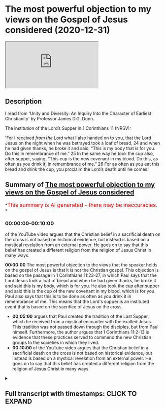 # The most powerful objection to my views on the Gospel of Jesus considered (2020-12-31)

<iframe loading='lazy' allow='autoplay' src='https://www.youtube.com/embed/lNeVDnS7eoQ'></iframe>

## Description

I read from 'Unity and Diversity: An Inquiry Into the Character of Earliest Christianity' by Professor James D.G. Dunn.

The institution of the Lord’s Supper in 1 Corinthians 11 (NRSV):

'For I received *from the Lord* what I also handed on to you, that the Lord Jesus on the night when he was betrayed took a loaf of bread, 24 and when he had given thanks, he broke it and said, “This is my body that is for you. Do this in remembrance of me.” 25 In the same way he took the cup also, after supper, saying, “This cup is the new covenant in my blood. Do this, as often as you drink it, in remembrance of me.” 26 For as often as you eat this bread and drink the cup, you proclaim the Lord’s death until he comes.'

## Summary of [The most powerful objection to my views on the Gospel of Jesus considered](https://www.youtube.com/watch?v=lNeVDnS7eoQ)

\*<span style="color:red; font-size:125%">This summary is AI generated - there may be inaccuracies</span>. \*

### <a onclick="modifyYTiframeseektime('0')">00:00:00-00:10:00</a>

of the YouTube video argues that the Christian belief in a sacrificial death on the cross is not based on historical evidence, but instead is based on a mystical revelation from an external power. He goes on to say that this belief has created a different religion from the religion of Jesus Christ in many ways.

**<a onclick="modifyYTiframeseektime('0')">00:00:00</a>** The most powerful objection to the views that the speaker holds on the gospel of Jesus is that it is not the Christian gospel. This objection is based on the passage in 1 Corinthians 11:23-27, in which Paul says that the Lord Jesus took a loaf of bread and when he had given thanks, he broke it and said this is my body, which is for you. He also took the cup after supper and said this is the cup of the new covenant in my blood, which is for you. Paul also says that this is to be done as often as you drink it in remembrance of me. This means that the Lord's supper is an instituted event that is based on the sacrifice of Jesus on the cross.

*   **<a onclick="modifyYTiframeseektime('300')">00:05:00</a>** argues that Paul created the tradition of the Last Supper, which he received from a mystical encounter with the exalted Jesus. This tradition was not passed down through the disciples, but from Paul himself. Furthermore, the author argues that 1 Corinthians 11:2-13 is evidence that these practices served to commend the new Christian groups to the societies in which they lived.
*   **<a onclick="modifyYTiframeseektime('600')">00:10:00</a>** of the YouTube video argues that the Christian belief in a sacrificial death on the cross is not based on historical evidence, but instead is based on a mystical revelation from an external power. He goes on to say that this belief has created a different religion from the religion of Jesus Christ in many ways.

<details><summary><h2>Full transcript with timestamps: CLICK TO EXPAND</h2></summary>

<a onclick="modifyYTiframeseektime('1')">0:00:01</a> hello and in this uh episode\ <a onclick="modifyYTiframeseektime('3')">0:00:03</a> on new year's eve i want to talk about\ <a onclick="modifyYTiframeseektime('5')">0:00:05</a> what may be the most powerful\ <a onclick="modifyYTiframeseektime('7')">0:00:07</a> single objection to the views that i\ <a onclick="modifyYTiframeseektime('10')">0:00:10</a> commonly articulate in my conversations\ <a onclick="modifyYTiframeseektime('13')">0:00:13</a> and debates with christians and in my\ <a onclick="modifyYTiframeseektime('15')">0:00:15</a> own understanding of\ <a onclick="modifyYTiframeseektime('16')">0:00:16</a> what jesus ministry was about i think\ <a onclick="modifyYTiframeseektime('19')">0:00:19</a> that\ <a onclick="modifyYTiframeseektime('20')">0:00:20</a> the message that jesus preached wasn't\ <a onclick="modifyYTiframeseektime('22')">0:00:22</a> uh the christian gospel\ <a onclick="modifyYTiframeseektime('24')">0:00:24</a> but it was quite different it was based\ <a onclick="modifyYTiframeseektime('26')">0:00:26</a> around the uh devotion to the one\ <a onclick="modifyYTiframeseektime('28')">0:00:28</a> the one god with an emphasis on mercy\ <a onclick="modifyYTiframeseektime('31')">0:00:31</a> and love and forgiveness against\ <a onclick="modifyYTiframeseektime('32')">0:00:32</a> hypocrisy\ <a onclick="modifyYTiframeseektime('34')">0:00:34</a> uh an emphasis on interior sincerity\ <a onclick="modifyYTiframeseektime('37')">0:00:37</a> uh rather mere externality and uh\ <a onclick="modifyYTiframeseektime('40')">0:00:40</a> there is no mention in in my\ <a onclick="modifyYTiframeseektime('42')">0:00:42</a> understanding of jesus death\ <a onclick="modifyYTiframeseektime('45')">0:00:45</a> being required for salvation to enter\ <a onclick="modifyYTiframeseektime('48')">0:00:48</a> into the kingdom\ <a onclick="modifyYTiframeseektime('48')">0:00:48</a> for forgiveness of sins because people\ <a onclick="modifyYTiframeseektime('51')">0:00:51</a> were entering into the kingdom\ <a onclick="modifyYTiframeseektime('52')">0:00:52</a> of god um the prostitutes and the tax\ <a onclick="modifyYTiframeseektime('55')">0:00:55</a> collectors and the poor and so on as\ <a onclick="modifyYTiframeseektime('57')">0:00:57</a> luke mentions long before uh this\ <a onclick="modifyYTiframeseektime('60')">0:01:00</a> sacrificial death on the cross but uh\ <a onclick="modifyYTiframeseektime('63')">0:01:03</a> the objection is made\ <a onclick="modifyYTiframeseektime('64')">0:01:04</a> that if one looks at the gospels\ <a onclick="modifyYTiframeseektime('66')">0:01:06</a> particularly the end of jesus's life\ <a onclick="modifyYTiframeseektime('69')">0:01:09</a> on the night that he was betrayed we\ <a onclick="modifyYTiframeseektime('72')">0:01:12</a> come across something called the last\ <a onclick="modifyYTiframeseektime('74')">0:01:14</a> supper and this is\ <a onclick="modifyYTiframeseektime('76')">0:01:16</a> commemorated in today's churches it's\ <a onclick="modifyYTiframeseektime('78')">0:01:18</a> called the mass or the eucharist\ <a onclick="modifyYTiframeseektime('81')">0:01:21</a> or holy communion or the last supper\ <a onclick="modifyYTiframeseektime('84')">0:01:24</a> basically looking back uh to this event\ <a onclick="modifyYTiframeseektime('88')">0:01:28</a> that uh the bible records apparently\ <a onclick="modifyYTiframeseektime('92')">0:01:32</a> and our earliest recollection of that\ <a onclick="modifyYTiframeseektime('94')">0:01:34</a> the earliest uh narration of that is in\ <a onclick="modifyYTiframeseektime('96')">0:01:36</a> paul's letters\ <a onclick="modifyYTiframeseektime('97')">0:01:37</a> and i just wanted to read to you what it\ <a onclick="modifyYTiframeseektime('100')">0:01:40</a> says\ <a onclick="modifyYTiframeseektime('101')">0:01:41</a> in 1 corinthians chapter 11\ <a onclick="modifyYTiframeseektime('104')">0:01:44</a> verse 23 onwards it says for i received\ <a onclick="modifyYTiframeseektime('108')">0:01:48</a> from the lord but i also handed on to\ <a onclick="modifyYTiframeseektime('110')">0:01:50</a> you\ <a onclick="modifyYTiframeseektime('110')">0:01:50</a> that the lord jesus on the night that he\ <a onclick="modifyYTiframeseektime('113')">0:01:53</a> was betrayed\ <a onclick="modifyYTiframeseektime('114')">0:01:54</a> took a loaf of bread and when he had\ <a onclick="modifyYTiframeseektime('116')">0:01:56</a> given thanks\ <a onclick="modifyYTiframeseektime('117')">0:01:57</a> he broke it and said this is my body\ <a onclick="modifyYTiframeseektime('120')">0:02:00</a> that is for you\ <a onclick="modifyYTiframeseektime('121')">0:02:01</a> do this in remembrance of me\ <a onclick="modifyYTiframeseektime('125')">0:02:05</a> in the same way he took the cup also\ <a onclick="modifyYTiframeseektime('127')">0:02:07</a> after supper saying\ <a onclick="modifyYTiframeseektime('129')">0:02:09</a> this is the cup of the new covenant in\ <a onclick="modifyYTiframeseektime('131')">0:02:11</a> my blood\ <a onclick="modifyYTiframeseektime('133')">0:02:13</a> do this as often as you drink it in\ <a onclick="modifyYTiframeseektime('135')">0:02:15</a> remembrance\ <a onclick="modifyYTiframeseektime('136')">0:02:16</a> of me for as often as you eat\ <a onclick="modifyYTiframeseektime('140')">0:02:20</a> this bread and drink this cup you\ <a onclick="modifyYTiframeseektime('142')">0:02:22</a> proclaim\ <a onclick="modifyYTiframeseektime('143')">0:02:23</a> the lord's death until he comes\ <a onclick="modifyYTiframeseektime('147')">0:02:27</a> so this is commonly understood to be the\ <a onclick="modifyYTiframeseektime('149')">0:02:29</a> institution\ <a onclick="modifyYTiframeseektime('150')">0:02:30</a> of the lord's supper and clearly\ <a onclick="modifyYTiframeseektime('152')">0:02:32</a> portraying jesus death\ <a onclick="modifyYTiframeseektime('154')">0:02:34</a> as sacrificial as inaugurating a new\ <a onclick="modifyYTiframeseektime('157')">0:02:37</a> covenant\ <a onclick="modifyYTiframeseektime('159')">0:02:39</a> and as being absolutely key for\ <a onclick="modifyYTiframeseektime('161')">0:02:41</a> salvation and the forgiveness of sins\ <a onclick="modifyYTiframeseektime('163')">0:02:43</a> so this is seen as this passage is seen\ <a onclick="modifyYTiframeseektime('166')">0:02:46</a> as a decisive\ <a onclick="modifyYTiframeseektime('167')">0:02:47</a> objection to the my own understanding of\ <a onclick="modifyYTiframeseektime('170')">0:02:50</a> the gospel of jesus\ <a onclick="modifyYTiframeseektime('171')">0:02:51</a> which i've just mentioned so there are\ <a onclick="modifyYTiframeseektime('174')">0:02:54</a> one or two\ <a onclick="modifyYTiframeseektime('175')">0:02:55</a> possible ways of responding to this\ <a onclick="modifyYTiframeseektime('177')">0:02:57</a> objection\ <a onclick="modifyYTiframeseektime('178')">0:02:58</a> and um i want to share with you\ <a onclick="modifyYTiframeseektime('182')">0:03:02</a> uh some comments in this book which i\ <a onclick="modifyYTiframeseektime('184')">0:03:04</a> mentioned in a previous video\ <a onclick="modifyYTiframeseektime('186')">0:03:06</a> unity and diversity in the new testament\ <a onclick="modifyYTiframeseektime('188')">0:03:08</a> an inquiry into\ <a onclick="modifyYTiframeseektime('190')">0:03:10</a> the character of earliest christianity\ <a onclick="modifyYTiframeseektime('192')">0:03:12</a> by\ <a onclick="modifyYTiframeseektime('193')">0:03:13</a> professor jimmy dunn of durham\ <a onclick="modifyYTiframeseektime('195')">0:03:15</a> university\ <a onclick="modifyYTiframeseektime('197')">0:03:17</a> and he has a paragraph directly\ <a onclick="modifyYTiframeseektime('199')">0:03:19</a> commenting on the nature of\ <a onclick="modifyYTiframeseektime('201')">0:03:21</a> paul's comments in one corinthians which\ <a onclick="modifyYTiframeseektime('203')">0:03:23</a> i think throw\ <a onclick="modifyYTiframeseektime('204')">0:03:24</a> a completely different light on the\ <a onclick="modifyYTiframeseektime('206')">0:03:26</a> whole\ <a onclick="modifyYTiframeseektime('207')">0:03:27</a> argument and um and i'll just read it\ <a onclick="modifyYTiframeseektime('210')">0:03:30</a> and then make some comments\ <a onclick="modifyYTiframeseektime('212')">0:03:32</a> so on page 72 of dunn's book he writes\ <a onclick="modifyYTiframeseektime('216')">0:03:36</a> here is a tradition of jesus's words\ <a onclick="modifyYTiframeseektime('218')">0:03:38</a> which peter clearly believes\ <a onclick="modifyYTiframeseektime('220')">0:03:40</a> should govern the common meals of the\ <a onclick="modifyYTiframeseektime('222')">0:03:42</a> corinthians\ <a onclick="modifyYTiframeseektime('224')">0:03:44</a> at the same time he has no compunction\ <a onclick="modifyYTiframeseektime('227')">0:03:47</a> about adding what appears to be his own\ <a onclick="modifyYTiframeseektime('229')">0:03:49</a> interpretation to the received formula\ <a onclick="modifyYTiframeseektime('232')">0:03:52</a> quote\ <a onclick="modifyYTiframeseektime('233')">0:03:53</a> for as often as you eat this bread and\ <a onclick="modifyYTiframeseektime('235')">0:03:55</a> drink this cup\ <a onclick="modifyYTiframeseektime('236')">0:03:56</a> you proclaim the lord's death until he\ <a onclick="modifyYTiframeseektime('238')">0:03:58</a> comes\ <a onclick="modifyYTiframeseektime('240')">0:04:00</a> that's 1126 moreover\ <a onclick="modifyYTiframeseektime('243')">0:04:03</a> he specifically designates the source of\ <a onclick="modifyYTiframeseektime('245')">0:04:05</a> the last supper tradition as\ <a onclick="modifyYTiframeseektime('247')">0:04:07</a> the lord this seems to mean not so much\ <a onclick="modifyYTiframeseektime('250')">0:04:10</a> that the earthly jesus was the original\ <a onclick="modifyYTiframeseektime('252')">0:04:12</a> source\ <a onclick="modifyYTiframeseektime('253')">0:04:13</a> of the tradition but rather that paul\ <a onclick="modifyYTiframeseektime('256')">0:04:16</a> understood the present\ <a onclick="modifyYTiframeseektime('257')">0:04:17</a> exalted jesus to be the immediate source\ <a onclick="modifyYTiframeseektime('260')">0:04:20</a> of the historical formula that is to say\ <a onclick="modifyYTiframeseektime('264')">0:04:24</a> that it was authoritative not because it\ <a onclick="modifyYTiframeseektime('266')">0:04:26</a> was a tradition\ <a onclick="modifyYTiframeseektime('268')">0:04:28</a> but because it was received and accepted\ <a onclick="modifyYTiframeseektime('270')">0:04:30</a> on the direct authority\ <a onclick="modifyYTiframeseektime('272')">0:04:32</a> of the exalted one compare and note the\ <a onclick="modifyYTiframeseektime('275')">0:04:35</a> present tense in 1 corinthians\ <a onclick="modifyYTiframeseektime('277')">0:04:37</a> 7 10. here again\ <a onclick="modifyYTiframeseektime('281')">0:04:41</a> evidently we are back with the idea of\ <a onclick="modifyYTiframeseektime('283')">0:04:43</a> pneumatic tradition\ <a onclick="modifyYTiframeseektime('285')">0:04:45</a> tradition which is authoritative because\ <a onclick="modifyYTiframeseektime('287')">0:04:47</a> of its immediate inspiration\ <a onclick="modifyYTiframeseektime('289')">0:04:49</a> and its direct relevance end quote\ <a onclick="modifyYTiframeseektime('294')">0:04:54</a> so i think in simpler language what um\ <a onclick="modifyYTiframeseektime('298')">0:04:58</a> don is saying is that this story the\ <a onclick="modifyYTiframeseektime('301')">0:05:01</a> last supper\ <a onclick="modifyYTiframeseektime('302')">0:05:02</a> according to paul and i think done is\ <a onclick="modifyYTiframeseektime('305')">0:05:05</a> right to stress\ <a onclick="modifyYTiframeseektime('306')">0:05:06</a> verse 23 for i received from the lord\ <a onclick="modifyYTiframeseektime('310')">0:05:10</a> what i also handed on to you that the\ <a onclick="modifyYTiframeseektime('312')">0:05:12</a> lord jesus on the night that he was\ <a onclick="modifyYTiframeseektime('314')">0:05:14</a> betrayed\ <a onclick="modifyYTiframeseektime('314')">0:05:14</a> took a loaf of bread etc so\ <a onclick="modifyYTiframeseektime('317')">0:05:17</a> paul it seems received this uh\ <a onclick="modifyYTiframeseektime('320')">0:05:20</a> institution of the last supper\ <a onclick="modifyYTiframeseektime('322')">0:05:22</a> directly from the exalted christ\ <a onclick="modifyYTiframeseektime('326')">0:05:26</a> he did not receive it from peter james\ <a onclick="modifyYTiframeseektime('330')">0:05:30</a> uh john or any of the the actual\ <a onclick="modifyYTiframeseektime('332')">0:05:32</a> disciples of jesus\ <a onclick="modifyYTiframeseektime('333')">0:05:33</a> and indeed elsewhere paul is very clear\ <a onclick="modifyYTiframeseektime('336')">0:05:36</a> that the gospel himself\ <a onclick="modifyYTiframeseektime('338')">0:05:38</a> that he preaches is uh he had not\ <a onclick="modifyYTiframeseektime('340')">0:05:40</a> received from any human being\ <a onclick="modifyYTiframeseektime('342')">0:05:42</a> and in galatians um he makes that very\ <a onclick="modifyYTiframeseektime('345')">0:05:45</a> clear in galatians chapter 1\ <a onclick="modifyYTiframeseektime('347')">0:05:47</a> where he says about the gospel that he\ <a onclick="modifyYTiframeseektime('349')">0:05:49</a> preaches verse 11\ <a onclick="modifyYTiframeseektime('351')">0:05:51</a> i want you to know that the gospel that\ <a onclick="modifyYTiframeseektime('354')">0:05:54</a> was proclaimed by me\ <a onclick="modifyYTiframeseektime('356')">0:05:56</a> is not of human origin for i did not\ <a onclick="modifyYTiframeseektime('358')">0:05:58</a> receive it from a human source\ <a onclick="modifyYTiframeseektime('360')">0:06:00</a> nor was i taught it but i received it\ <a onclick="modifyYTiframeseektime('364')">0:06:04</a> through a revelation\ <a onclick="modifyYTiframeseektime('365')">0:06:05</a> of jesus christ so these ideas that paul\ <a onclick="modifyYTiframeseektime('368')">0:06:08</a> is preaching\ <a onclick="modifyYTiframeseektime('369')">0:06:09</a> um which uh he has also passes on to\ <a onclick="modifyYTiframeseektime('373')">0:06:13</a> the corinthians to the thessalonians to\ <a onclick="modifyYTiframeseektime('376')">0:06:16</a> the people in the church in colossia\ <a onclick="modifyYTiframeseektime('379')">0:06:19</a> to wherever he founded a church\ <a onclick="modifyYTiframeseektime('382')">0:06:22</a> this is what he taught them was the\ <a onclick="modifyYTiframeseektime('384')">0:06:24</a> christian faith this is what he taught\ <a onclick="modifyYTiframeseektime('385')">0:06:25</a> them as the gospel\ <a onclick="modifyYTiframeseektime('386')">0:06:26</a> he didn't receive that from any of jesus\ <a onclick="modifyYTiframeseektime('388')">0:06:28</a> disciples\ <a onclick="modifyYTiframeseektime('389')">0:06:29</a> he received it from a mystical encounter\ <a onclick="modifyYTiframeseektime('392')">0:06:32</a> with the exalted jesus\ <a onclick="modifyYTiframeseektime('394')">0:06:34</a> now there are three accounts in the book\ <a onclick="modifyYTiframeseektime('397')">0:06:37</a> of acts\ <a onclick="modifyYTiframeseektime('398')">0:06:38</a> written by luke of uh\ <a onclick="modifyYTiframeseektime('402')">0:06:42</a> paul's claim that on the road to\ <a onclick="modifyYTiframeseektime('404')">0:06:44</a> damascus\ <a onclick="modifyYTiframeseektime('405')">0:06:45</a> he had this incredible encounter with\ <a onclick="modifyYTiframeseektime('407')">0:06:47</a> jesus with the written cr\ <a onclick="modifyYTiframeseektime('409')">0:06:49</a> isn't christ and these he calls\ <a onclick="modifyYTiframeseektime('412')">0:06:52</a> visions this is not my word uh if you\ <a onclick="modifyYTiframeseektime('415')">0:06:55</a> look at\ <a onclick="modifyYTiframeseektime('416')">0:06:56</a> acts chapter 26\ <a onclick="modifyYTiframeseektime('419')">0:06:59</a> there are three accounts as i say of\ <a onclick="modifyYTiframeseektime('421')">0:07:01</a> this story in acts\ <a onclick="modifyYTiframeseektime('422')">0:07:02</a> in the last account acts 26 verse 19\ <a onclick="modifyYTiframeseektime('426')">0:07:06</a> he tells this story to king agrippa and\ <a onclick="modifyYTiframeseektime('429')">0:07:09</a> he says i was not\ <a onclick="modifyYTiframeseektime('430')">0:07:10</a> disobedient to the heavenly vision this\ <a onclick="modifyYTiframeseektime('433')">0:07:13</a> refers to the story of his encounter\ <a onclick="modifyYTiframeseektime('436')">0:07:16</a> on the road to damascus he has just\ <a onclick="modifyYTiframeseektime('437')">0:07:17</a> described in the preceding\ <a onclick="modifyYTiframeseektime('439')">0:07:19</a> verses and uh\ <a onclick="modifyYTiframeseektime('443')">0:07:23</a> agrippa says you are out of your mind\ <a onclick="modifyYTiframeseektime('444')">0:07:24</a> paul too much learning has drived you\ <a onclick="modifyYTiframeseektime('447')">0:07:27</a> insane\ <a onclick="modifyYTiframeseektime('447')">0:07:27</a> that's um the king's uh perhaps\ <a onclick="modifyYTiframeseektime('450')">0:07:30</a> insightful\ <a onclick="modifyYTiframeseektime('451')">0:07:31</a> response so paul gets his teaching not\ <a onclick="modifyYTiframeseektime('455')">0:07:35</a> from\ <a onclick="modifyYTiframeseektime('456')">0:07:36</a> uh jesus uh the historical jesus who he\ <a onclick="modifyYTiframeseektime('459')">0:07:39</a> never met\ <a onclick="modifyYTiframeseektime('459')">0:07:39</a> he doesn't get it from his disciples who\ <a onclick="modifyYTiframeseektime('462')">0:07:42</a> he doesn't\ <a onclick="modifyYTiframeseektime('462')">0:07:42</a> he absolutely clear he doesn't get that\ <a onclick="modifyYTiframeseektime('464')">0:07:44</a> teaching from them he gets it from a\ <a onclick="modifyYTiframeseektime('466')">0:07:46</a> vision\ <a onclick="modifyYTiframeseektime('467')">0:07:47</a> and then he founds his churches in the\ <a onclick="modifyYTiframeseektime('469')">0:07:49</a> gentile world who then pass it on to\ <a onclick="modifyYTiframeseektime('472')">0:07:52</a> uh their succeeding uh generations\ <a onclick="modifyYTiframeseektime('475')">0:07:55</a> now what about the gospels well\ <a onclick="modifyYTiframeseektime('478')">0:07:58</a> if you look at the the wording uh in 1\ <a onclick="modifyYTiframeseektime('481')">0:08:01</a> corinthians 11\ <a onclick="modifyYTiframeseektime('483')">0:08:03</a> it is pretty much the same as we found\ <a onclick="modifyYTiframeseektime('485')">0:08:05</a> in matthew mark and luke\ <a onclick="modifyYTiframeseektime('486')">0:08:06</a> with some very slight differences it\ <a onclick="modifyYTiframeseektime('488')">0:08:08</a> looks as if they have taken this\ <a onclick="modifyYTiframeseektime('489')">0:08:09</a> tradition\ <a onclick="modifyYTiframeseektime('491')">0:08:11</a> uh that has been passed on by paul to\ <a onclick="modifyYTiframeseektime('493')">0:08:13</a> his churches\ <a onclick="modifyYTiframeseektime('495')">0:08:15</a> they've taken this tradition which was\ <a onclick="modifyYTiframeseektime('497')">0:08:17</a> uh came about\ <a onclick="modifyYTiframeseektime('498')">0:08:18</a> some years earlier in the 1950s early 19\ <a onclick="modifyYTiframeseektime('502')">0:08:22</a> early a.d 50 when the letter was written\ <a onclick="modifyYTiframeseektime('506')">0:08:26</a> uh one corinthians and they've\ <a onclick="modifyYTiframeseektime('507')">0:08:27</a> incorporated that story into\ <a onclick="modifyYTiframeseektime('510')">0:08:30</a> their telling of the gospel because the\ <a onclick="modifyYTiframeseektime('512')">0:08:32</a> gospels are not written by eyewitnesses\ <a onclick="modifyYTiframeseektime('514')">0:08:34</a> as is now universally acknowledged by\ <a onclick="modifyYTiframeseektime('517')">0:08:37</a> new testament scholars\ <a onclick="modifyYTiframeseektime('518')">0:08:38</a> their second generation um creations and\ <a onclick="modifyYTiframeseektime('521')">0:08:41</a> they're not written by\ <a onclick="modifyYTiframeseektime('522')">0:08:42</a> disciples or eyewitnesses so\ <a onclick="modifyYTiframeseektime('525')">0:08:45</a> the origin of this last supper story\ <a onclick="modifyYTiframeseektime('527')">0:08:47</a> seems to be uh\ <a onclick="modifyYTiframeseektime('529')">0:08:49</a> paul's vision that he had of jesus\ <a onclick="modifyYTiframeseektime('532')">0:08:52</a> not the historical jesus and that's what\ <a onclick="modifyYTiframeseektime('535')">0:08:55</a> dun says\ <a onclick="modifyYTiframeseektime('536')">0:08:56</a> now this is quite uh explosive it's\ <a onclick="modifyYTiframeseektime('539')">0:08:59</a> a huge game changer in terms of the\ <a onclick="modifyYTiframeseektime('543')">0:09:03</a> debate about\ <a onclick="modifyYTiframeseektime('543')">0:09:03</a> jesus own message jimmy dunn continues\ <a onclick="modifyYTiframeseektime('548')">0:09:08</a> um just to drive the point home i guess\ <a onclick="modifyYTiframeseektime('551')">0:09:11</a> paul\ <a onclick="modifyYTiframeseektime('552')">0:09:12</a> also appeals on several occasions in one\ <a onclick="modifyYTiframeseektime('554')">0:09:14</a> corinthians\ <a onclick="modifyYTiframeseektime('555')">0:09:15</a> to the practices of other churches in\ <a onclick="modifyYTiframeseektime('557')">0:09:17</a> the gentile mission and he quotes a\ <a onclick="modifyYTiframeseektime('559')">0:09:19</a> bunch of texts\ <a onclick="modifyYTiframeseektime('560')">0:09:20</a> here evidently a former church tradition\ <a onclick="modifyYTiframeseektime('562')">0:09:22</a> was growing up which could be appealed\ <a onclick="modifyYTiframeseektime('564')">0:09:24</a> to\ <a onclick="modifyYTiframeseektime('565')">0:09:25</a> as some sort of unifying bond but\ <a onclick="modifyYTiframeseektime('568')">0:09:28</a> if uh 1 corinthians 11 is any guide\ <a onclick="modifyYTiframeseektime('572')">0:09:32</a> these were practices which served to\ <a onclick="modifyYTiframeseektime('574')">0:09:34</a> commend the new christian groups to the\ <a onclick="modifyYTiframeseektime('576')">0:09:36</a> societies in which they lived\ <a onclick="modifyYTiframeseektime('578')">0:09:38</a> a bit oblique what dumb means by that\ <a onclick="modifyYTiframeseektime('580')">0:09:40</a> and then he says and paul\ <a onclick="modifyYTiframeseektime('582')">0:09:42</a> as the creator of that tradition\ <a onclick="modifyYTiframeseektime('584')">0:09:44</a> certainly did not regard it as having an\ <a onclick="modifyYTiframeseektime('586')">0:09:46</a> independent authority\ <a onclick="modifyYTiframeseektime('587')">0:09:47</a> so paul is the creator of the tradition\ <a onclick="modifyYTiframeseektime('590')">0:09:50</a> of the last supper\ <a onclick="modifyYTiframeseektime('592')">0:09:52</a> he didn't get it from jesus the\ <a onclick="modifyYTiframeseektime('593')">0:09:53</a> historical jesus didn't get it from\ <a onclick="modifyYTiframeseektime('595')">0:09:55</a> peter from james from paul\ <a onclick="modifyYTiframeseektime('596')">0:09:56</a> he created it and ultimately many years\ <a onclick="modifyYTiframeseektime('600')">0:10:00</a> later\ <a onclick="modifyYTiframeseektime('600')">0:10:00</a> in the second generation when whoever\ <a onclick="modifyYTiframeseektime('603')">0:10:03</a> wrote matthew mark and luke came along\ <a onclick="modifyYTiframeseektime('605')">0:10:05</a> it was the common practice of many many\ <a onclick="modifyYTiframeseektime('607')">0:10:07</a> churches that paul had founded\ <a onclick="modifyYTiframeseektime('609')">0:10:09</a> to believe that the death of jesus uh\ <a onclick="modifyYTiframeseektime('612')">0:10:12</a> was sacrificial\ <a onclick="modifyYTiframeseektime('613')">0:10:13</a> and that supplanted and took the place\ <a onclick="modifyYTiframeseektime('616')">0:10:16</a> of the gospel of jesus\ <a onclick="modifyYTiframeseektime('617')">0:10:17</a> which had a very different focus and a\ <a onclick="modifyYTiframeseektime('619')">0:10:19</a> very different\ <a onclick="modifyYTiframeseektime('620')">0:10:20</a> um soteriology and very different\ <a onclick="modifyYTiframeseektime('623')">0:10:23</a> theology\ <a onclick="modifyYTiframeseektime('624')">0:10:24</a> what about the gospel of john well as is\ <a onclick="modifyYTiframeseektime('627')">0:10:27</a> well known\ <a onclick="modifyYTiframeseektime('627')">0:10:27</a> um the gospel of john doesn't contain\ <a onclick="modifyYTiframeseektime('631')">0:10:31</a> a last supper clearly it comes from a\ <a onclick="modifyYTiframeseektime('633')">0:10:33</a> different tradition\ <a onclick="modifyYTiframeseektime('634')">0:10:34</a> uh because the synoptic gospels as as we\ <a onclick="modifyYTiframeseektime('636')">0:10:36</a> know matthew\ <a onclick="modifyYTiframeseektime('638')">0:10:38</a> and luke use mark the earlier gospel\ <a onclick="modifyYTiframeseektime('640')">0:10:40</a> written in the 70s a.d\ <a onclick="modifyYTiframeseektime('642')">0:10:42</a> so it's a good 20 years later after paul\ <a onclick="modifyYTiframeseektime('645')">0:10:45</a> um\ <a onclick="modifyYTiframeseektime('646')">0:10:46</a> handed on that tradition to the\ <a onclick="modifyYTiframeseektime('648')">0:10:48</a> corinthians um\ <a onclick="modifyYTiframeseektime('650')">0:10:50</a> and matthew as i say matthew and luke\ <a onclick="modifyYTiframeseektime('652')">0:10:52</a> used mark so really just one source\ <a onclick="modifyYTiframeseektime('654')">0:10:54</a> which is\ <a onclick="modifyYTiframeseektime('655')">0:10:55</a> mark so probably mark got this story\ <a onclick="modifyYTiframeseektime('658')">0:10:58</a> from paul's churches\ <a onclick="modifyYTiframeseektime('661')">0:11:01</a> and then luke and matthew incorporated\ <a onclick="modifyYTiframeseektime('663')">0:11:03</a> that story into their own telling\ <a onclick="modifyYTiframeseektime('665')">0:11:05</a> of the gospel john however\ <a onclick="modifyYTiframeseektime('669')">0:11:09</a> is a separate tradition knows nothing of\ <a onclick="modifyYTiframeseektime('672')">0:11:12</a> the\ <a onclick="modifyYTiframeseektime('672')">0:11:12</a> last supper story although some do say\ <a onclick="modifyYTiframeseektime('675')">0:11:15</a> particularly catholics that john chapter\ <a onclick="modifyYTiframeseektime('677')">0:11:17</a> six\ <a onclick="modifyYTiframeseektime('678')">0:11:18</a> is a reference to um the eucharist but\ <a onclick="modifyYTiframeseektime('681')">0:11:21</a> it doesn't talk about allah suburb and\ <a onclick="modifyYTiframeseektime('683')">0:11:23</a> that's a scholarly issue but i'm not\ <a onclick="modifyYTiframeseektime('684')">0:11:24</a> going to get into\ <a onclick="modifyYTiframeseektime('687')">0:11:27</a> so this powerful objection to\ <a onclick="modifyYTiframeseektime('690')">0:11:30</a> my uh the most powerful objection i\ <a onclick="modifyYTiframeseektime('692')">0:11:32</a> think to my presentation of what jesus\ <a onclick="modifyYTiframeseektime('694')">0:11:34</a> preached\ <a onclick="modifyYTiframeseektime('695')">0:11:35</a> i nothing to do with a sacrificial death\ <a onclick="modifyYTiframeseektime('698')">0:11:38</a> on the cross\ <a onclick="modifyYTiframeseektime('699')">0:11:39</a> um actually evaporates if jimmy dunn\ <a onclick="modifyYTiframeseektime('702')">0:11:42</a> who is a christian who believes in the\ <a onclick="modifyYTiframeseektime('704')">0:11:44</a> trinity is right and i think he has a\ <a onclick="modifyYTiframeseektime('706')">0:11:46</a> good argument\ <a onclick="modifyYTiframeseektime('707')">0:11:47</a> because paul in 1 corinthians 11 says he\ <a onclick="modifyYTiframeseektime('710')">0:11:50</a> received this\ <a onclick="modifyYTiframeseektime('711')">0:11:51</a> from the lord and he didn't and he says\ <a onclick="modifyYTiframeseektime('713')">0:11:53</a> in corinthians he doesn't get this\ <a onclick="modifyYTiframeseektime('714')">0:11:54</a> in galatians i mean he doesn't get this\ <a onclick="modifyYTiframeseektime('716')">0:11:56</a> from any historical source any human\ <a onclick="modifyYTiframeseektime('719')">0:11:59</a> being\ <a onclick="modifyYTiframeseektime('720')">0:12:00</a> this is a mystical revelation\ <a onclick="modifyYTiframeseektime('723')">0:12:03</a> and he has a vision he says on the road\ <a onclick="modifyYTiframeseektime('725')">0:12:05</a> to damascus so here's a man given to\ <a onclick="modifyYTiframeseektime('727')">0:12:07</a> um visions and appearances\ <a onclick="modifyYTiframeseektime('731')">0:12:11</a> and words from another external power\ <a onclick="modifyYTiframeseektime('735')">0:12:15</a> and then he passes that on as historical\ <a onclick="modifyYTiframeseektime('738')">0:12:18</a> information about the historical jesus\ <a onclick="modifyYTiframeseektime('740')">0:12:20</a> and because of his powerful personality\ <a onclick="modifyYTiframeseektime('742')">0:12:22</a> and his brilliance\ <a onclick="modifyYTiframeseektime('743')">0:12:23</a> and what other and whatever other unseen\ <a onclick="modifyYTiframeseektime('746')">0:12:26</a> elements\ <a onclick="modifyYTiframeseektime('747')">0:12:27</a> are at work in his ministry\ <a onclick="modifyYTiframeseektime('750')">0:12:30</a> we have created what is called\ <a onclick="modifyYTiframeseektime('753')">0:12:33</a> christianity that we understand it today\ <a onclick="modifyYTiframeseektime('757')">0:12:37</a> and that seems to me a different\ <a onclick="modifyYTiframeseektime('759')">0:12:39</a> religion\ <a onclick="modifyYTiframeseektime('760')">0:12:40</a> from the religion of jesus in many many\ <a onclick="modifyYTiframeseektime('762')">0:12:42</a> ways yes there are some similarities\ <a onclick="modifyYTiframeseektime('764')">0:12:44</a> they both believe in moses they believe\ <a onclick="modifyYTiframeseektime('766')">0:12:46</a> in the god of israel\ <a onclick="modifyYTiframeseektime('767')">0:12:47</a> but the whole thrust of salvation and\ <a onclick="modifyYTiframeseektime('769')">0:12:49</a> the focus uh\ <a onclick="modifyYTiframeseektime('770')">0:12:50</a> is very different in jesus ministry it's\ <a onclick="modifyYTiframeseektime('772')">0:12:52</a> focused on god\ <a onclick="modifyYTiframeseektime('773')">0:12:53</a> in paul's ministry it's focused on jesus\ <a onclick="modifyYTiframeseektime('776')">0:12:56</a> death and resurrection\ <a onclick="modifyYTiframeseektime('778')">0:12:58</a> so i think the objection to my argument\ <a onclick="modifyYTiframeseektime('780')">0:13:00</a> um has been\ <a onclick="modifyYTiframeseektime('781')">0:13:01</a> uh pretty uh competently refuted by\ <a onclick="modifyYTiframeseektime('785')">0:13:05</a> a leading christian new testament\ <a onclick="modifyYTiframeseektime('786')">0:13:06</a> scholar\ <a onclick="modifyYTiframeseektime('788')">0:13:08</a> that is not historical in the sense that\ <a onclick="modifyYTiframeseektime('791')">0:13:11</a> it actually happened with the historical\ <a onclick="modifyYTiframeseektime('792')">0:13:12</a> jesus\ <a onclick="modifyYTiframeseektime('793')">0:13:13</a> paul believed maybe it was historical he\ <a onclick="modifyYTiframeseektime('795')">0:13:15</a> had a vision he didn't get it from any\ <a onclick="modifyYTiframeseektime('797')">0:13:17</a> historical or human source\ <a onclick="modifyYTiframeseektime('799')">0:13:19</a> the source comes from some um occult\ <a onclick="modifyYTiframeseektime('803')">0:13:23</a> uh source that we may never know really\ <a onclick="modifyYTiframeseektime('806')">0:13:26</a> what happened there\ <a onclick="modifyYTiframeseektime('807')">0:13:27</a> so i think that that's quite an\ <a onclick="modifyYTiframeseektime('808')">0:13:28</a> interesting insight and thank you to\ <a onclick="modifyYTiframeseektime('809')">0:13:29</a> jimmy dunn for providing\ <a onclick="modifyYTiframeseektime('811')">0:13:31</a> a powerful rebuttal to i think the most\ <a onclick="modifyYTiframeseektime('815')">0:13:35</a> persuasive compelling objection\ <a onclick="modifyYTiframeseektime('818')">0:13:38</a> to the reconstruction and arguments that\ <a onclick="modifyYTiframeseektime('821')">0:13:41</a> i presented\ <a onclick="modifyYTiframeseektime('823')">0:13:43</a> till next time

</details>
